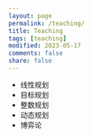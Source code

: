 ```yaml
---
layout: page
permalink: /teaching/
title: Teaching
tags: [teaching]
modified: 2023-05-17 
comments: false
share: false
---
```




* 线性规划
* 目标规划
* 整数规划
* 动态规划
* 博弈论

